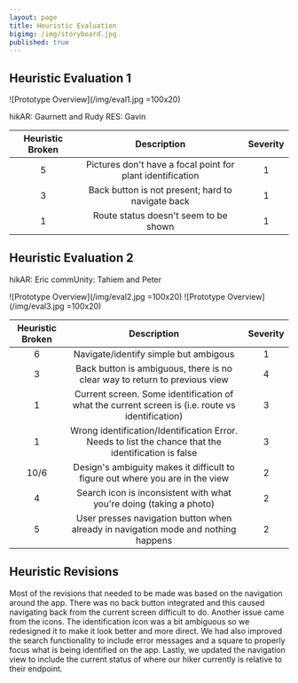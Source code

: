 ```yaml
---
layout: page
title: Heuristic Evaluation
bigimg: /img/storyboard.jpg
published: true
---
```


## Heuristic Evaluation 1

![Prototype Overview](/img/eval1.jpg =100x20)

hikAR: Gaurnett and Rudy
RES: Gavin 

| Heuristic Broken | Description | Severity |
| :----: | :----: | :----: |
| 5 | Pictures don't have a focal point for plant identification | 1 |
| 3 | Back button is not present; hard to navigate back | 1 |
| 1 | Route status doesn't seem to be shown | 1 |

## Heuristic Evaluation 2

hikAR: Eric
commUnity: Tahiem and Peter

![Prototype Overview](/img/eval2.jpg =100x20)
![Prototype Overview](/img/eval3.jpg =100x20)

| Heuristic Broken | Description | Severity |
| :----: | :----: | :----: |
| 6 | Navigate/identify simple but ambigous | 1 |
| 3 | Back button is ambiguous, there is no clear way to return to previous view | 4 |
| 1 | Current screen. Some identification of what the current screen is (i.e. route vs identification) | 3 |
| 1 | Wrong identification/Identification Error. Needs to list the chance that the identification is false | 3 |
| 10/6 | Design's ambiguity makes it difficult to figure out where you are in the view | 2 |
| 4 | Search icon is inconsistent with what you're doing (taking a photo) | 2 |
| 5 | User presses navigation button when already in navigation mode and nothing happens | 2 |

## Heuristic Revisions 

Most of the revisions that needed to be made was based on the navigation around the app. There was no back button integrated and this caused navigating back from the current screen difficult to do. Another issue came from the icons. The identification icon was a bit ambiguous so we redesigned it to make it look better and more direct. We had also improved the search functionality to include error messages and a square to properly focus what is being identified on the app. Lastly, we updated the navigation view to include the current status of where our hiker currently is relative to their endpoint.
